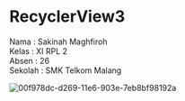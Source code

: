 # RecyclerView3

Nama : Sakinah Maghfiroh <br>
Kelas : XI RPL 2 <br>
Absen : 26 <br>
Sekolah : SMK Telkom Malang <br>

![00f978dc-d269-11e6-903e-7eb8bf98192a](https://cloud.githubusercontent.com/assets/22133146/21749132/7940f226-d54c-11e6-86c9-b84f8dd34471.png)
